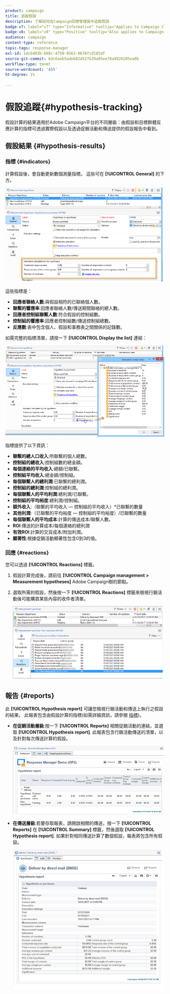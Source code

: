 ```yaml
---
product: campaign
title: 追蹤假設
description: 了解如何在Campaign回應管理員中追蹤假設
badge-v7: label="v7" type="Informative" tooltip="Applies to Campaign Classic v7"
badge-v8: label="v8" type="Positive" tooltip="Also applies to Campaign v8"
audience: campaign
content-type: reference
topic-tags: response-manager
exl-id: 1dc6d03b-698c-4750-9563-0676fcd185df
source-git-commit: 6dc6aeb5adeb82d527b39a05ee70a9926205ea0b
workflow-type: tm+mt
source-wordcount: '455'
ht-degree: 1%

---
```


# 假設追蹤{#hypothesis-tracking}



假設計算的結果適用於Adobe Campaign平台的不同層級：由假設和目標群體反應計算的指標可透過實際假設以及透過促銷活動和傳送提供的假設報告中看到。

## 假設結果 {#hypothesis-results}

### 指標 {#indicators}

計算假設後，會自動更新數個測量指標。 這些可在 **[!UICONTROL General]** 的下方。

![](assets/response_hypothesis_delivery_example_010.png)

這些指標是：

* **回應者聯絡人數**:與假設相符的已聯絡個人數。
* **聯繫的響應率**:回應者聯絡人數/傳送期間聯絡的總人數。
* **回應者控制組聯繫人數**:符合假設的控制組數。
* **控制組的響應率**:回應者控制組數/傳送控制組總數。
* **反應數**:表中包含個人、假設和事務表之間關係的記錄數。

如需完整的指標清單，請按一下 **[!UICONTROL Display the list]** 連結：

![](assets/response_hypothesis_indicators_002.png)

指標提供了以下資訊：

* **聯繫的總人口收入**:所聯繫的個人總數。
* **控制組的總收入**:控制組數的總金額。
* **每個連絡的平均收入**:總額/已聯繫。
* **控制組平均收入**:總金額/控制組。
* **每個聯繫人的總利潤**:已聯繫的總利潤。
* **控制組的總利潤**:控制組的總利潤。
* **每個聯繫人的平均利潤**:總利潤/已聯繫。
* **控制組的平均裕度**:總利潤/控制組。
* **額外收入**:（聯繫的平均收入 — 控制組的平均收入）&#42;已聯繫的數量
* **其他利潤**:（已聯繫的平均裕度 — 控制組的平均裕度）/已聯繫的數量
* **每個聯繫人的平均成本**:計算的傳送成本/聯繫人數。
* **ROI**:傳送的計算成本/每個連絡的總利潤
* **有效ROI**:計算的交貨成本/附加利潤。
* **顯著性**:根據促銷活動顯著性包含0到3的值。

### 回應 {#reactions}

您可以透過 **[!UICONTROL Reactions]** 標籤。

1. 假設計算完成後，請前往 **[!UICONTROL Campaign management > Measurement hypotheses]** Adobe Campaign樹的節點。
1. 選取所需的假設，然後按一下 **[!UICONTROL Reactions]** 標籤來檢視行銷活動後可能購買某些內容的收件者清單。

   ![](assets/response_hypothesis_reactions_001.png)

## 報告 {#reports}

此 **[!UICONTROL Hypothesis report]** 可讓您檢視行銷活動和傳送上執行之假設的結果。 此報表包含由假設計算的指標(如需詳細資訊，請參閱 [指標](#indicators))。

* **在促銷活動層級**:按一下 **[!UICONTROL Reports]** 相關促銷活動的連結，並選取 **[!UICONTROL Hypothesis report]**. 此報表包含行銷活動傳送的清單，以及針對每次傳送計算的假設。

   ![](assets/response_hypothesis_campaign_report_001.png)

* **在傳送層級**:若要存取報表，請開啟相關的傳送，按一下 **[!UICONTROL Reports]** 在 **[!UICONTROL Summary]** 標籤，然後選取 **[!UICONTROL Hypothesis report]**. 如果針對相同傳送計算了數個假設，報表將包含所有假設。

   ![](assets/response_hypothesis_delivery_report_001.png)
